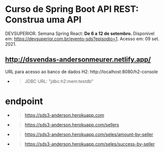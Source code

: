 # Curso de Spring Boot API REST: Construa uma API

DEVSUPERIOR. Semana Spring React: <b>De 6 a 12 de setembro.</b>
Disponível em: https://devsuperior.com.br/evento-sds?episodio=1. Acesso em: 09 set. 2021.


http://dsvendas-andersonmeurer.netlify.app/
---------------------
URL para acesso ao banco de dados H2: http://localhost:8080/h2-console
 - > JDBC URL: "jdbc:h2:mem:testdb"

# endpoint
 - > https://sds3-anderson.herokuapp.com
 - > https://sds3-anderson.herokuapp.com/sellers
 - > https://sds3-anderson.herokuapp.com/seles/amount-by-seller
 - > https://sds3-anderson.herokuapp.com/seles/success-by-seller
